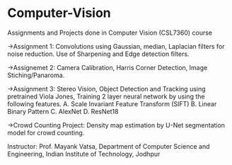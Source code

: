 # Computer-Vision


Assignments and Projects done in Computer Vision (CSL7360) course

->Assignment 1: Convolutions using Gaussian, median, Laplacian filters for noise reduction. Use of Sharpening and Edge detection filters.

->Assignemet 2: Camera Calibration, Harris Corner Detection, Image Stiching/Panaroma.

->Assignment 3: Stereo Vision, Object Detection and Tracking using pretrained Viola Jones, Training 2 layer neural network by using the following features. A. Scale Invariant Feature Transform (SIFT) B. Linear Binary Pattern C. AlexNet D. ResNet18


->Crowd Counting Project: Density map estimation by U-Net segmentation model for crowd counting.

Instructor: Prof. Mayank Vatsa, Department of Computer Science and Engineering, Indian Institute of Technology, Jodhpur
